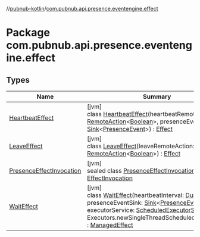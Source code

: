 //[pubnub-kotlin](../../index.md)/[com.pubnub.api.presence.eventengine.effect](index.md)

# Package com.pubnub.api.presence.eventengine.effect

## Types

| Name | Summary |
|---|---|
| [HeartbeatEffect](-heartbeat-effect/index.md) | [jvm]<br>class [HeartbeatEffect](-heartbeat-effect/index.md)(heartbeatRemoteAction: [RemoteAction](../com.pubnub.api.endpoints.remoteaction/-remote-action/index.md)&lt;[Boolean](https://kotlinlang.org/api/latest/jvm/stdlib/kotlin/-boolean/index.html)&gt;, presenceEventSink: [Sink](../com.pubnub.api.eventengine/-sink/index.md)&lt;[PresenceEvent](../com.pubnub.api.presence.eventengine.event/-presence-event/index.md)&gt;) : [Effect](../com.pubnub.api.eventengine/-effect/index.md) |
| [LeaveEffect](-leave-effect/index.md) | [jvm]<br>class [LeaveEffect](-leave-effect/index.md)(leaveRemoteAction: [RemoteAction](../com.pubnub.api.endpoints.remoteaction/-remote-action/index.md)&lt;[Boolean](https://kotlinlang.org/api/latest/jvm/stdlib/kotlin/-boolean/index.html)&gt;) : [Effect](../com.pubnub.api.eventengine/-effect/index.md) |
| [PresenceEffectInvocation](-presence-effect-invocation/index.md) | [jvm]<br>sealed class [PresenceEffectInvocation](-presence-effect-invocation/index.md) : [EffectInvocation](../com.pubnub.api.eventengine/-effect-invocation/index.md) |
| [WaitEffect](-wait-effect/index.md) | [jvm]<br>class [WaitEffect](-wait-effect/index.md)(heartbeatInterval: [Duration](https://docs.oracle.com/javase/8/docs/api/java/time/Duration.html), presenceEventSink: [Sink](../com.pubnub.api.eventengine/-sink/index.md)&lt;[PresenceEvent](../com.pubnub.api.presence.eventengine.event/-presence-event/index.md)&gt;, executorService: [ScheduledExecutorService](https://docs.oracle.com/javase/8/docs/api/java/util/concurrent/ScheduledExecutorService.html) = Executors.newSingleThreadScheduledExecutor()) : [ManagedEffect](../com.pubnub.api.eventengine/-managed-effect/index.md) |
